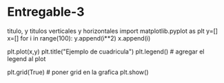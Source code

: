 # Entregable-3
titulo, y titulos verticales y horizontales
import matplotlib.pyplot as plt
y=[]
x=[]
for i in range(100):
	y.append(i**2)
	x.append(i)

plt.plot(x,y)
plt.title("Ejemplo de cuadricula")
plt.legend() # agregar el legend al plot


plt.grid(True) # poner grid en la grafica
plt.show()
